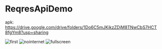 # ReqresApiDemo
apk: https://drive.google.com/drive/folders/1Do6C5mJKikzZDjM8TNwCbS7HCT8fgYm8?usp=sharing

![first](https://user-images.githubusercontent.com/34392143/108495541-96389300-72b1-11eb-95de-0c530867e562.png)
![nointernet](https://user-images.githubusercontent.com/34392143/108495953-1b23ac80-72b2-11eb-98ee-fb958222804a.png)
![fullscreen](https://user-images.githubusercontent.com/34392143/108495951-1a8b1600-72b2-11eb-84b2-289d2be4582a.png)


